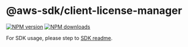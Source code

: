 # @aws-sdk/client-license-manager

[![NPM version](https://img.shields.io/npm/v/@aws-sdk/client-license-manager/beta.svg)](https://www.npmjs.com/package/@aws-sdk/client-license-manager)
[![NPM downloads](https://img.shields.io/npm/dm/@aws-sdk/client-license-manager.svg)](https://www.npmjs.com/package/@aws-sdk/client-license-manager)

For SDK usage, please step to [SDK readme](https://github.com/aws/aws-sdk-js-v3).
